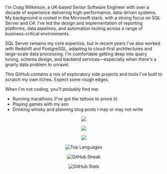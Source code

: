 I'm Craig Wilkinson, a UK-based Senior Software Engineer with over a decade of experience delivering high-performance, data-driven systems. My background is rooted in the Microsoft stack, with a strong focus on SQL Server and C#. I've led the design and implementation of reporting platforms, data pipelines, and automation tooling across a range of business-critical environments.

SQL Server remains my core expertise, but in recent years I've also worked with Redshift and PostgreSQL, adapting to cloud-first architectures and large-scale data processing. I'm comfortable getting deep into query tuning, schema design, and backend services—especially when there's a gnarly data problem to unravel.

This GitHub contains a mix of exploratory side projects and tools I've built to scratch my own itches. Expect some rough edges.

When I'm not coding, you'll probably find me:
- Running marathons (I've got the tattoos to prove it)
- Playing games with my son
- Drinking whisky and planning blog posts I may or may not write

<div align="center">
<a href="https://twitter.com/SQLCadavre" target="blank"><img align="center" src="https://img.shields.io/twitter/follow/SQLCadavre.svg?style=social"/></a>

<a href="https://www.linkedin.com/in/craigawilkinson" target="blank"><img align="center" src="https://img.shields.io/badge/LinkedIn-blue?style=flat&logo=linkedin&labelColor=blue"/></a>
  
<a href='https://strava.com/athletes/72989925' target="_clean"><img src='https://img.shields.io/badge/Strava-orange?style=flat&logo=strava&labelColor=white'/></a>

![Top Languages](https://github-readme-stats.vercel.app/api/top-langs/?username=c-wilkinson&theme=dark)

![GitHub Streak](https://github-readme-streak-stats.herokuapp.com/?user=c-wilkinson&theme=dark&hide_border=true)
  
![GitHub Stats](https://github-readme-stats.vercel.app/api?username=c-wilkinson&count_private=true&include_all_commits=true&show_icons=true&hide=stars,issues,contribs&theme=dark)

</div>
